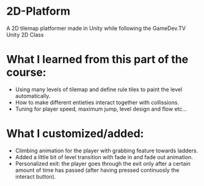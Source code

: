 # 2D-Platform
A 2D tilemap platformer made in Unity while following the GameDev.TV Unity 2D Class

# What I learned from this part of the course:
* Using many levels of tilemap and define rule tiles to paint the level automatically.
* How to make different entieties interact together with collissions.
* Tuning for player speed, maximum jump, level design and flow etc...

# What I customized/added:
* Climbing animation for the player with grabbing feature towards ladders.
* Added a little bit of level transition with fade in and fade out animation.
* Personalized exit: the player goes through the exit only after a certain amount of time has passed (after having pressed continuosly the interact button). 

